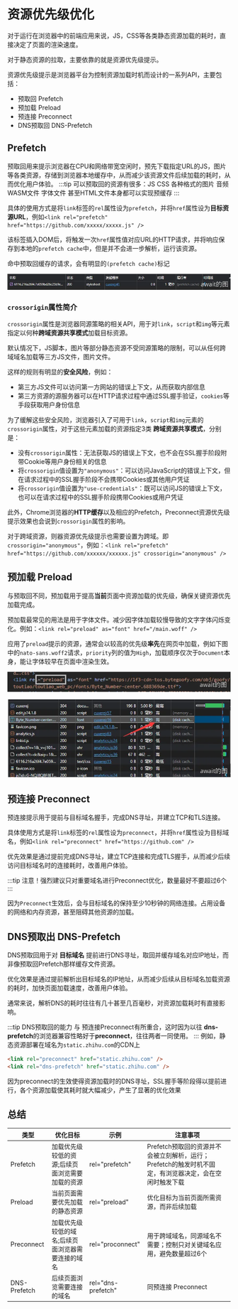 # 资源优先级优化
对于运行在浏览器中的前端应用来说，JS，CSS等各类静态资源加载的耗时，直接决定了页面的渲染速度。

对于静态资源的拉取，主要依靠的就是资源优先级提示。

资源优先级提示是浏览器平台为控制资源加载时机而设计的一系列API，主要包括：
- 预取回 Prefetch
- 预加载 Preload
- 预连接 Preconnect
- DNS预取回 DNS-Prefetch

## Prefetch
预取回用来提示浏览器在CPU和网络带宽空闲时，预先下载指定URL的JS，图片等各类资源，存储到浏览器本地缓存中，从而减少该资源文件后续加载的耗时，从而优化用户体验。
:::tip
可以预取回的资源有很多：JS CSS 各种格式的图片 音频 WASM文件 字体文件 甚至HTML文件本身都可以实现预缓存
:::

具体的使用方式是将`link`标签的`rel`属性设为`prefetch`，并将`href`属性设为**目标资源URL**，例如`<link rel="prefetch" href="https://github.com/xxxxx/xxxxx.js" />`

该标签插入DOM后，将触发一次`href`属性值对应URL的HTTP请求，并将响应保存到本地的`prefetch cache`中，但是并不会进一步解析，运行该资源。

命中预取回缓存的请求，会有明显的`(prefetch cache)`标记

![image](./assets/pretch.png)

### `crossorigin`属性简介
`crossorigin`属性是浏览器同源策略的相关API，用于对`link`，`script`和`img`等元素指定以何种**跨域资源共享模式**加载目标资源。

默认情况下，JS脚本，图片等部分静态资源不受同源策略的限制，可以从任何跨域域名加载等三方JS文件，图片文件。

这样的规则有明显的**安全风险**，例如：
- 第三方JS文件可以访问第一方网站的错误上下文，从而获取内部信息
- 第三方资源的源服务器可以在HTTP请求过程中通过SSL握手验证，`cookies`等手段获取用户身份信息

为了缓解这些安全风险，浏览器引入了可用于`link`，`script`和`img`元素的`crossorigin`属性，对于这些元素加载的资源指定3类 **跨域资源共享模式**，分别是：
- 没有`crossorigin`属性：无法获取JS的错误上下文，也不会在SSL握手阶段附带Cookie等用户身份相关的信息
- 将`crossorigin`值设置为`"anonymous"`：可以访问JavaScript的错误上下文，但在请求过程中的SSL握手阶段不会携带Cookies或其他用户凭证
- 将`crossorigin`值设置为`"use-credentials"`：既可以访问JS的错误上下文，也可以在请求过程中的SSL握手阶段携带Cookies或用户凭证

此外，Chrome浏览器的**HTTP缓存**以及相应的Prefetch，Preconnect资源优先级提示效果也会说到`crossorigin`属性的影响。

对于跨域资源，则器资源优先级提示也需要设置为跨域。即`crossorigin="anonymous"`，例如：`<link rel="prefetch" href="https://github.com/xxxxxx/xxxxxx.js" crossorigin="anonymous" />`

## 预加载 Preload
与预取回不同，预加载用于提高**当前**页面中资源加载的优先级，确保关键资源优先加载完成。

预加载最常见的用法是用于字体文件。减少因字体加载较慢导致的文字字体闪烁变化。例如：`<link rel="preload" as="font" href="/main.woff" />`

应用了`preload`提示的资源，通常会以较高的优先级**率先**在网页中加载，例如下图中的`nato-sans.woff2`请求，`priority`列的值为`High`，加载顺序仅次于`Document`本身，能让字体较早在页面中渲染生效。

![image](./assets/preload1.png)

![image](./assets/preload2.png)

## 预连接 Preconnect
预连接提示用于提前与目标域名握手，完成DNS寻址，并建立TCP和TLS连接。

具体使用方式是将`link`标签的`rel`属性设为`preconnect`，并将`href`属性设为目标域名，例如`<link rel="preconnect" href="https://github.com" />`

优先效果是通过提前完成DNS寻址，建立TCP连接和完成TLS握手，从而减少后续访问目标域名时的连接耗时，改善用户体验。

:::tip
注意！强烈建议只对重要域名进行Preconnect优化，数量最好不要超过6个
:::

因为`Preconnect`生效后，会与目标域名的保持至少10秒钟的网络连接。占用设备的网络和内存资源，甚至阻碍其他资源的加载。

## DNS预取出 DNS-Prefetch
DNS预取回用于对 **目标域名** 提前进行DNS寻址，取回并缓存域名对应IP地址，而非像预取回Prefetch那样缓存文件资源。

优化效果是通过提前解析出目标域名的IP地址，从而减少后续从目标域名加载资源的耗时，加快页面加载速度，改善用户体验。

通常来说，解析DNS的耗时往往有几十甚至几百毫秒，对资源加载耗时有直接影响。

:::tip
DNS预取回的能力 与 预连接Preconnect有所重合，这时因为以往 **dns-prefetch**的浏览器兼容性略好于**preconnect**，往往两者一同使用。
:::
例如，静态资源部署在域名为`static.zhihu.com`的CDN上

```html
<link rel="preconnect" href="static.zhihu.com" />
<link rel="dns-prefetch" href="static.zhihu.com" />
```
因为preconnect的生效使得资源加载时的DNS寻址，SSL握手等阶段得以提前进行，各个资源加载使其耗时就大幅减少，产生了显著的优化效果

## 总结
|类型|优化目标|示例|注意事项|
|------|------|------|------|
|Prefetch|加载优先级较低的资源;后续页面浏览需要加载的资源|rel="prefetch"|Prefetch预取回的资源并不会被立刻解析，运行；Prefetch的触发时机不固定，有浏览器决定，会在空闲时触发下载|
|Preload|当前页面需要优先加载的静态资源|rel="preload"|优化目标为当前页面所需资源，而非后续加载|
|Preconnect|加载优先级较低的域名;后续页面浏览器需要连接的域名|rel="proconnect"|用于跨域域名，同源域名不需要；控制只对关键域名应用，避免数量超过6个|
|DNS-Prefetch|后续页面浏览需要连接的域名|rel="dns-prefetch"|同预连接 Preconnect|